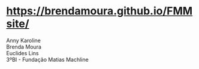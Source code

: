 # https://brendamoura.github.io/FMMsite/
Anny Karoline<br>Brenda Moura<br>Euclides Lins<br>3ºBI - Fundação Matias Machline
